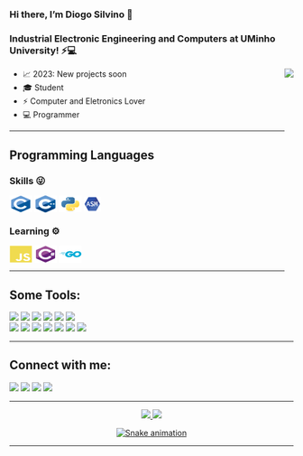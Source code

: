 ### Hi there, I’m Diogo Silvino 👋
### Industrial Electronic Engineering and Computers at UMinho University! ⚡💻

<img align="right"  height="380" src="https://cdn.discordapp.com/attachments/654349154545434647/948268965191364678/code-coding.gif">

- 📈 2023: New projects soon
- 🎓 Student
- ⚡ Computer and Eletronics Lover
- 💻 Programmer 

---

## Programming Languages 

### Skills 😜
<div style="display: inline_block">
  <img align="center" height="30" width="40" src="https://raw.githubusercontent.com/devicons/devicon/master/icons/c/c-original.svg">
  <img align="center" height="30" width="40" src="https://raw.githubusercontent.com/devicons/devicon/master/icons/cplusplus/cplusplus-original.svg">
  <img align="center" height="30" width="40" src="https://raw.githubusercontent.com/devicons/devicon/master/icons/python/python-original.svg">
  <img align="center" height="26" width="30" src="https://github.com/DiogoRoseira/DiogoRoseira/blob/main/Icon/asm.png">
</div>

### Learning ⚙
<div style="display: inline_block">
  <img align="center" height="30" width="40" src="https://github.com/devicons/devicon/blob/master/icons/javascript/javascript-plain.svg">
  <img align="center" height="30" width="40" src="https://github.com/devicons/devicon/blob/master/icons/csharp/csharp-original.svg">
  <img align="center" height="30" width="40" src="https://github.com/devicons/devicon/blob/master/icons/go/go-original-wordmark.svg">
</div>

---

## Some Tools:

![](https://img.shields.io/badge/Visual_Studio-5C2D91?style=for-the-badge&logo=visual%20studio&logoColor=white)
![](https://img.shields.io/badge/pycharm-143?style=for-the-badge&logo=pycharm&logoColor=black&color=black&labelColor=green)
![](https://img.shields.io/badge/Visual_Studio_Code-0078D4?style=for-the-badge&logo=visual%20studio%20code&logoColor=white)
![](https://img.shields.io/badge/STM-0099ff?style=for-the-badge&logo=Arduino&logoColor=white)
![](https://img.shields.io/badge/-keil-green?style=for-the-badge&logo=arm&logoColor=white)
![](https://img.shields.io/badge/Windows-0078D6?style=for-the-badge&logo=windows&logoColor=white)
<br>
![](https://img.shields.io/badge/shell_script-%23121011.svg?style=for-the-badge&logo=gnu-bash&logoColor=white)
![](https://img.shields.io/badge/-VisualParadigm-red?style=for-the-badge)
![](https://img.shields.io/badge/Tor-7D4698?style=for-the-badge&logo=Tor-Browser&logoColor=white)
![](https://img.shields.io/badge/git-%23F05033.svg?style=for-the-badge&logo=git&logoColor=white)
![](https://img.shields.io/badge/github-%23121011.svg?style=for-the-badge&logo=github&logoColor=white)
![](https://img.shields.io/badge/Ubuntu-E95420?style=for-the-badge&logo=ubuntu&logoColor=white)
![](https://img.shields.io/badge/Linux-FCC624?style=for-the-badge&logo=linux&logoColor=black)

---

## Connect with me:

 <a href="https://www.instagram.com/diogo_roseira/" target="_blank"><img src="https://img.shields.io/badge/<Instagram>-%23E4405F.svg?style=for-the-badge&logo=Instagram&logoColor=white" target="_blank"></a>
 <a href="https://www.facebook.com/diogo.roseira.98" target="_blank"><img src="https://img.shields.io/badge/Facebook-%231877F2.svg?style=for-the-badge&logo=Facebook&logoColor=white" target="_blank"></a>
 <a href="mailto:diogo.roseira.sil@gmail.com" target="_blank"><img src="https://img.shields.io/badge/Gmail-D14836?style=for-the-badge&logo=gmail&logoColor=white" target="_blank"></a>
 <a href="https://www.linkedin.com/in/diogo-roseira-13b62b212/" target="_blank"><img src="https://img.shields.io/badge/linkedin-%230077B5.svg?style=for-the-badge&logo=linkedin&logoColor=white" target="_blank"></a>
  
---

<div align="center">
  
 <a href="https://github.com/DiogoRoseira">
  <img height="180em" src="https://github-readme-stats.vercel.app/api?username=DiogoRoseira&show_icons=true&theme=dark&include_all_commits=true&count_private=true"/>
  <img height="80em" src="https://github-readme-stats.vercel.app/api/top-langs/?username=DiogoRoseira&layout=compact&langs_count=7&theme=dark"/>
  
  ![Snake animation](https://github.com/DiogoRoseira/DiogoRoseira/blob/output/github-contribution-grid-snake.svg)
 
</div>

---
